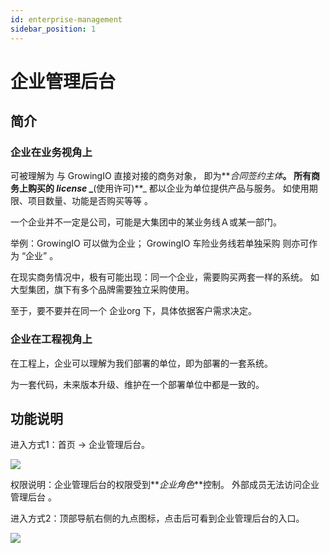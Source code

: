```yaml
---
id: enterprise-management
sidebar_position: 1
---
```


# 企业管理后台

## 简介[](#jian-jie)

### 企业在业务视角上[](#qi-ye-zai-ye-wu-shi-jiao-shang)

可被理解为 与 GrowingIO 直接对接的商务对象， 即为**_合同签约主体_**。 所有商务上购买的 _**license**_  _**(使用许可)**_  都以企业为单位提供产品与服务。 如使用期限、项目数量、功能是否购买等等 。

一个企业并不一定是公司，可能是大集团中的某业务线Ａ或某一部门。

举例：GrowingIO 可以做为企业； GrowingIO 车险业务线若单独采购 则亦可作为 “企业” 。

在现实商务情况中，极有可能出现：同一个企业，需要购买两套一样的系统。 如大型集团，旗下有多个品牌需要独立采购使用。

至于，要不要并在同一个 企业org 下，具体依据客户需求决定。


### 企业在工程视角上[](#qi-ye-zai-gong-cheng-shi-jiao-shang)

在工程上，企业可以理解为我们部署的单位，即为部署的一套系统。

为一套代码，未来版本升级、维护在一个部署单位中都是一致的。


## 功能说明[](#gong-neng-shuo-ming)

进入方式1：首页 -> 企业管理后台。

![](https://gblobscdn.gitbook.com/assets%2F-M2qbZInaXgdm8kkNosp%2F-MkLWesdv1UaNvVn-GuQ%2F-MkLYtIj3Oqc7f_97Od1%2Fimage.png?alt=media&token=dff4f32e-404e-4257-8774-537ba7d6bc9f)

权限说明：企业管理后台的权限受到**_企业角色_**控制。 外部成员无法访问企业管理后台 。

进入方式2：顶部导航右侧的九点图标，点击后可看到企业管理后台的入口。

![](https://gblobscdn.gitbook.com/assets%2F-M2qbZInaXgdm8kkNosp%2F-MkLr5t0EBMw_9hk2NvL%2F-MkLrodZbhc8StClzKB2%2Fimage.png?alt=media&token=0a5d624f-f756-489d-b117-f1cfdbb628ce)
